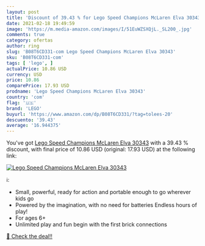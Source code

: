 ```yaml
---
layout: post
title: 'Discount of 39.43 % for Lego Speed Champions McLaren Elva 30343'
date: 2021-02-18 19:49:59
image: 'https://m.media-amazon.com/images/I/51EuWZSXQjL._SL200_.jpg'
comments: true
category: ofertas
author: ring
slug: 'B08T6CD331-com Lego Speed Champions McLaren Elva 30343'
sku: 'B08T6CD331-com'
tags: [ 'lego', ]
actualPrice: 10.86 USD
currency: USD
price: 10.86
comparePrice: 17.93 USD
prodname: 'Lego Speed Champions McLaren Elva 30343'
country: 'com'
flag: '🇺🇸'
brand: 'LEGO'
buyurl: 'https://www.amazon.com/dp/B08T6CD331/?tag=tolees-20'
descuento: '39.43'
average: '16.944375'
---
```


You've got [Lego Speed Champions McLaren Elva 30343](https://www.amazon.com/dp/B08T6CD331/?tag=tolees-20) with a  39.43 % discount, with final price of 10.86 USD (original: 17.93 USD) at the following link:

[![Lego Speed Champions McLaren Elva 30343](https://m.media-amazon.com/images/I/51EuWZSXQjL._SL200_.jpg)](https://www.amazon.com/dp/B08T6CD331/?tag=tolees-20)

ℹ️:

- Small, powerful, ready for action and portable enough to go wherever kids go
- Powered by the imagination, with no need for batteries Endless hours of play!
- For ages 6+
- Unlimited play and fun begin with the first brick connections

[🛒 Check the deal!!](https://www.amazon.com/dp/B08T6CD331/?tag=tolees-20)
